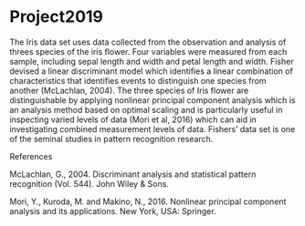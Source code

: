 # Project2019
The Iris data set uses data collected from the observation and analysis of threes species of the iris flower. Four variables were measured from each sample, including sepal length and width and petal length and width. Fisher devised a linear discriminant model which identifies a linear combination of characteristics that identifies events to distinguish one species from another (McLachlan, 2004). The three species of Iris flower are distinguishable by applying nonlinear principal component analysis which is an analysis method based on optimal scaling and is particularly useful in inspecting varied levels of data (Mori et al, 2016) which can aid in investigating combined measurement levels of data. Fishers’ data set is one of the seminal studies in pattern recognition research. 


References


McLachlan, G., 2004. Discriminant analysis and statistical pattern recognition (Vol. 544). John Wiley & Sons.

Mori, Y., Kuroda, M. and Makino, N., 2016. Nonlinear principal component analysis and its applications. New York, USA: Springer.

